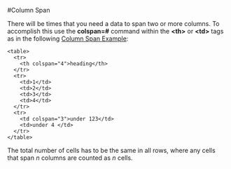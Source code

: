 #Column Span

There will be times that you need a data to span two or more columns.  To accomplish this use the **colspan=#** command 
within the **&lt;th&gt;** or **&lt;td&gt;** tags as in the 
following <a href="archives/Class Htmls/example5.htm" target="_blank">Column Span Example</a>:

~~~
<table>
  <tr>
    <th colspan="4">heading</th>
  </tr>
  <tr>
    <td>1</td>
    <td>2</td>
    <td>3</td>
    <td>4</td>
  </tr>
  <tr>
    <td colspan="3">under 123</td>
    <td>under 4 </td>
  </tr>
</table>
~~~

The total number of cells has to be the same in all rows, where any cells that span *n* columns are counted as *n* cells.

